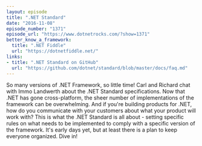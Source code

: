 ```yaml
---
layout: episode
title: ".NET Standard"
date: "2016-11-08"
episode_number: "1371"
episode_url: "https://www.dotnetrocks.com/?show=1371"
better_know_a_framework:
  title: ".NET Fiddle"
  url: "https://dotnetfiddle.net/"
links:
- title: ".NET Standard on GitHub"
  url: "https://github.com/dotnet/standard/blob/master/docs/faq.md"
---
```


So many versions of .NET Framework, so little time! Carl and Richard chat with Immo Landwerth about the .NET Standard specifications. Now that .NET has gone cross-platform, the sheer number of implementations of the framework can be overwhelming. And if you're building products for .NET, how do you communicate with your customers about what your product will work with? This is what the .NET Standard is all about - setting specific rules on what needs to be implemented to comply with a specific version of the framework. It's early days yet, but at least there is a plan to keep everyone organized. Dive in!

